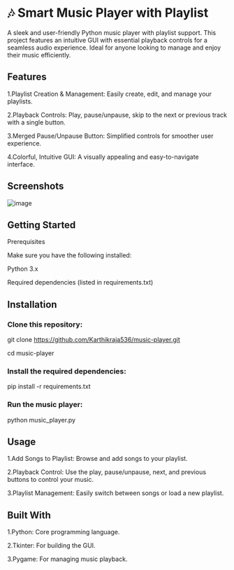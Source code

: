 # 🎶 Smart Music Player with Playlist

A sleek and user-friendly Python music player with playlist support. This project features an intuitive GUI with essential playback controls for a seamless audio experience. Ideal for anyone looking to manage and enjoy their music efficiently.


## Features

1.Playlist Creation & Management: Easily create, edit, and manage your playlists.

2.Playback Controls: Play, pause/unpause, skip to the next or previous track with a single button.

3.Merged Pause/Unpause Button: Simplified controls for smoother user experience.

4.Colorful, Intuitive GUI: A visually appealing and easy-to-navigate interface.


## Screenshots

![image](https://github.com/user-attachments/assets/3c0d8351-8867-4d46-b733-16f6b624f4d1)


## Getting Started

Prerequisites

Make sure you have the following installed:

Python 3.x

Required dependencies (listed in requirements.txt)


## Installation

### Clone this repository:

git clone https://github.com/Karthikraja536/music-player.git

cd music-player

### Install the required dependencies:

pip install -r requirements.txt

### Run the music player:

python music_player.py


## Usage

1.Add Songs to Playlist: Browse and add songs to your playlist.

2.Playback Control: Use the play, pause/unpause, next, and previous buttons to control your music.

3.Playlist Management: Easily switch between songs or load a new playlist.


## Built With

1.Python: Core programming language.

2.Tkinter: For building the GUI.

3.Pygame: For managing music playback.
